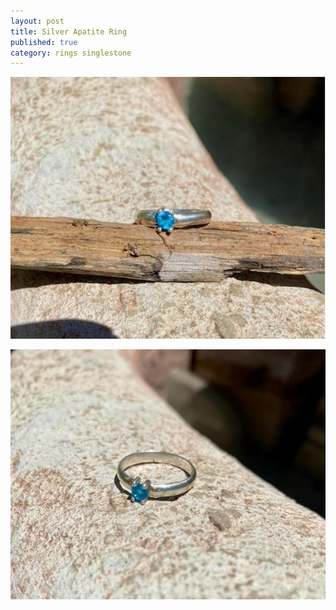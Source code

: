 ```yaml
---
layout: post
title: Silver Apatite Ring
published: true
category: rings singlestone
---
```

![halfround_silver_apatite_5.5.jpg](/images/jewelry/rings/halfround_silver_apatite_5.5.jpg)
<!--more-->

![halfround_silver_apatite_6.5-2.jpg](/images/jewelry/rings/halfround_silver_apatite_5.5-2.jpg)
